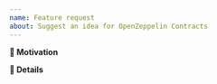 ```yaml
---
name: Feature request
about: Suggest an idea for OpenZeppelin Contracts
---
```


**🧐 Motivation**

<!-- Is your feature request related to a specific problem? Is it just a crazy idea? Tell us about it! -->

**📝 Details**

<!-- Please describe your feature request in detail. -->

<!-- Make sure that you have reviewed the OpenZeppelin Contributor Guidelines. -->
<!-- https://github.com/OpenZeppelin/openzeppelin-contracts/blob/master/CONTRIBUTING.md -->

